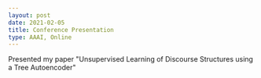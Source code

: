 ```yaml
---
layout: post
date: 2021-02-05
title: Conference Presentation
type: AAAI, Online
---
```


Presented my paper "Unsupervised Learning of Discourse Structures using a Tree Autoencoder"
